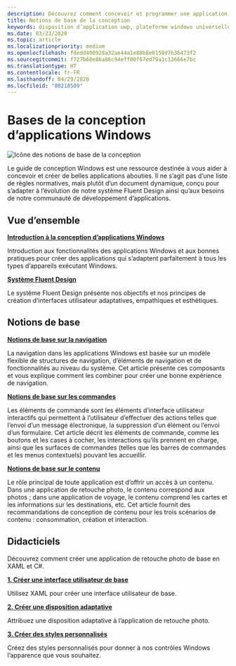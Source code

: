 ```yaml
---
description: Découvrez comment concevoir et programmer une application Windows intuitive qui s’affiche parfaitement sur un grand nombre d’appareils et sur des écrans de différentes tailles.
title: Notions de base de la conception
keywords: disposition d’application uwp, plateforme windows universelle, conception d’application, interface, disposition d’application windows
ms.date: 03/23/2020
ms.topic: article
ms.localizationpriority: medium
ms.openlocfilehash: fdedd400928a32ae44a1e88b8e0159d7b36473f2
ms.sourcegitcommit: f727b68e86a86c94eff00f67ed79a1c12666e7bc
ms.translationtype: HT
ms.contentlocale: fr-FR
ms.lasthandoff: 04/29/2020
ms.locfileid: "80218509"
---
```

# <a name="design-basics-for-windows-apps"></a>Bases de la conception d’applications Windows

![Icône des notions de base de la conception](../images/basics-2x.png)

Le guide de conception Windows est une ressource destinée à vous aider à concevoir et créer de belles applications abouties. Il ne s’agit pas d’une liste de règles normatives, mais plutôt d’un document dynamique, conçu pour s’adapter à l’évolution de notre système Fluent Design ainsi qu’aux besoins de notre communauté de développement d’applications. 

## <a name="overview"></a>Vue d’ensemble

[**Introduction à la conception d’applications Windows**](design-and-ui-intro.md)

Introduction aux fonctionnalités des applications Windows et aux bonnes pratiques pour créer des applications qui s’adaptent parfaitement à tous les types d’appareils exécutant Windows.

[**Système Fluent Design**](/windows/apps/fluent-design-system)

Le système Fluent Design présente nos objectifs et nos principes de création d’interfaces utilisateur adaptatives, empathiques et esthétiques.

## <a name="basics"></a>Notions de base

[**Notions de base sur la navigation**](navigation-basics.md)

La navigation dans les applications Windows est basée sur un modèle flexible de structures de navigation, d’éléments de navigation et de fonctionnalités au niveau du système. Cet article présente ces composants et vous explique comment les combiner pour créer une bonne expérience de navigation.

[**Notions de base sur les commandes**](commanding-basics.md)

Les éléments de commande sont les éléments d’interface utilisateur interactifs qui permettent à l’utilisateur d’effectuer des actions telles que l’envoi d’un message électronique, la suppression d’un élément ou l’envoi d’un formulaire. Cet article décrit les éléments de commande, comme les boutons et les cases à cocher, les interactions qu’ils prennent en charge, ainsi que les surfaces de commandes (telles que les barres de commandes et les menus contextuels) pouvant les accueillir.

[**Notions de base sur le contenu**](content-basics.md)

Le rôle principal de toute application est d’offrir un accès à un contenu. Dans une application de retouche photo, le contenu correspond aux photos ; dans une application de voyage, le contenu comprend les cartes et les informations sur les destinations, etc. Cet article fournit des recommandations de conception de contenu pour les trois scénarios de contenu : consommation, création et interaction.

## <a name="tutorials"></a>Didacticiels

Découvrez comment créer une application de retouche photo de base en XAML et C#.
<!-- <img src="images/landing-page/photolab-50.png" style="{height: 339px}" alt=" " /> -->

[**1. Créer une interface utilisateur de base**](xaml-basics-ui.md)

Utilisez XAML pour créer une interface utilisateur de base.

[**2. Créer une disposition adaptative**](xaml-basics-adaptive-layout.md)

Attribuez une disposition adaptative à l’application de retouche photo.

[**3. Créer des styles personnalisés**](xaml-basics-style.md)

Créez des styles personnalisés pour donner à nos contrôles Windows l’apparence que vous souhaitez.
